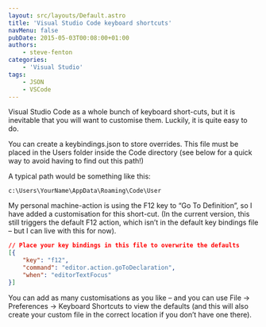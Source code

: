 ```yaml
---
layout: src/layouts/Default.astro
title: 'Visual Studio Code keyboard shortcuts'
navMenu: false
pubDate: 2015-05-03T00:08:00+01:00
authors:
    - steve-fenton
categories:
    - 'Visual Studio'
tags:
    - JSON
    - VSCode
---
```


Visual Studio Code as a whole bunch of keyboard short-cuts, but it is inevitable that you will want to customise them. Luckily, it is quite easy to do.

You can create a keybindings.json to store overrides. This file must be placed in the Users folder inside the Code directory (see below for a quick way to avoid having to find out this path!)

A typical path would be something like this:

```
c:\Users\YourName\AppData\Roaming\Code\User
```

My personal machine-action is using the F12 key to “Go To Definition”, so I have added a customisation for this short-cut. (In the current version, this still triggers the default F12 action, which isn’t in the default key bindings file – but I can live with this for now).

```json
// Place your key bindings in this file to overwrite the defaults
[{
    "key": "f12",
    "command": "editor.action.goToDeclaration",
    "when": "editorTextFocus"
}]
```

You can add as many customisations as you like – and you can use File -> Preferences -> Keyboard Shortcuts to view the defaults (and this will also create your custom file in the correct location if you don’t have one there).